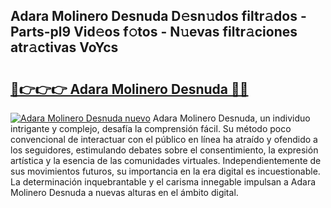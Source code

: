 ## Adara Molinero Desnuda D𝚎sn𝚞dos filtr𝚊dos - Parts-pl9 Vid𝚎os f𝚘tos - N𝚞evas filtr𝚊ciones atr𝚊ctivas VoYcs

# <h2><a href="http://mb9wmyi.tromn.icu/?c=Adara+Molinero+Desnuda">🔗👉👉👉 Adara Molinero Desnuda 🔗🔗</a></h2>

[![Adara Molinero Desnuda nuevo](https://i.imgur.com/pEAQMta.gif)](http://mb9wmyi.tromn.icu/?c=Adara+Molinero+Desnuda)
Adara Molinero Desnuda, un individuo intrigante y complejo, desafía la comprensión fácil. Su método poco convencional de interactuar con el público en línea ha atraído y ofendido a los seguidores, estimulando debates sobre el consentimiento, la expresión artística y la esencia de las comunidades virtuales. Independientemente de sus movimientos futuros, su importancia en la era digital es incuestionable. La determinación inquebrantable y el carisma innegable impulsan a Adara Molinero Desnuda a nuevas alturas en el ámbito digital.
